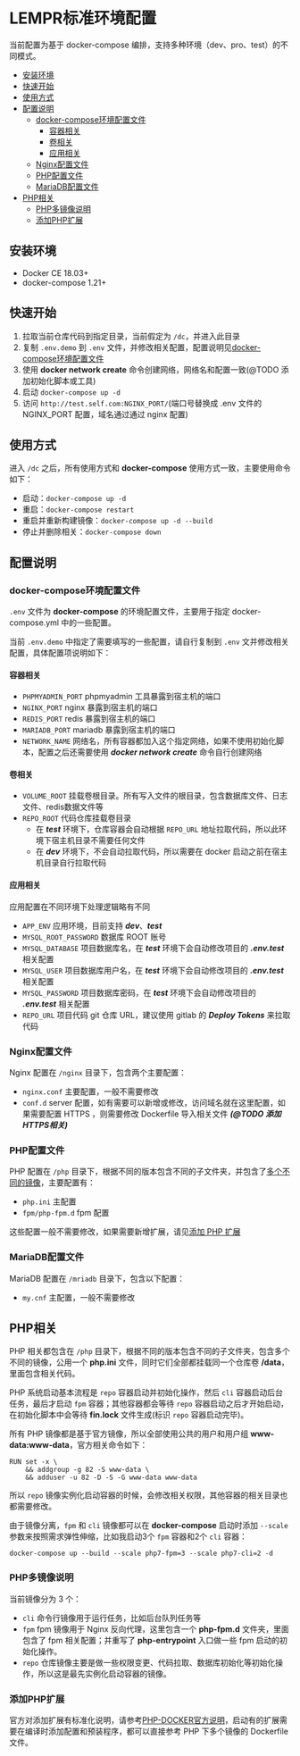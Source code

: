 # LEMPR标准环境配置
当前配置为基于 docker-compose 编排，支持多种环境（dev、pro、test）的不同模式。

* [安装环境](#安装环境)
* [快速开始](#快速开始)
* [使用方式](#使用方式)
* [配置说明](#配置说明)
    * [docker-compose环境配置文件](#docker-compose环境配置文件)
        * [容器相关](#容器相关)
        * [卷相关](#卷相关)
        * [应用相关](#应用相关)
    * [Nginx配置文件](#nginx配置文件)
    * [PHP配置文件](#php配置文件)
    * [MariaDB配置文件](#mariadb配置文件)
* [PHP相关](#php相关)
    * [PHP多镜像说明](#php多镜像说明)
    * [添加PHP扩展](#添加php扩展)
    

## 安装环境
- Docker CE 18.03+
- docker-compose 1.21+

## 快速开始
1. 拉取当前仓库代码到指定目录，当前假定为 `/dc`，并进入此目录
2. 复制 `.env.demo` 到 `.env` 文件，并修改相关配置，配置说明见[docker-compose环境配置文件](#docker-compose环境配置文件)
3. 使用 **docker network create** 命令创建网络，网络名和配置一致(@TODO 添加初始化脚本或工具)
4. 启动 `docker-compose up -d`
5. 访问 `http://test.self.com:NGINX_PORT/`(端口号替换成 .env 文件的 NGINX_PORT 配置，域名通过通过 nginx 配置)

## 使用方式
进入 `/dc` 之后，所有使用方式和 **docker-compose** 使用方式一致，主要使用命令如下：
- 启动：`docker-compose up -d`
- 重启：`docker-compose restart`
- 重启并重新构建镜像：`docker-compose up -d --build`
- 停止并删除相关：`docker-compose down`

## 配置说明

### docker-compose环境配置文件
`.env` 文件为 **docker-compose** 的环境配置文件，主要用于指定 docker-compose.yml 中的一些配置。

当前 `.env.demo` 中指定了需要填写的一些配置，请自行复制到 `.env` 文并修改相关配置，具体配置项说明如下：

#### 容器相关
- `PHPMYADMIN_PORT` phpmyadmin 工具暴露到宿主机的端口
- `NGINX_PORT` nginx 暴露到宿主机的端口
- `REDIS_PORT` redis 暴露到宿主机的端口
- `MARIADB_PORT` mariadb 暴露到宿主机的端口
- `NETWORK_NAME` 网络名，所有容器都加入这个指定网络，如果不使用初始化脚本，配置之后还需要使用 ***docker network create*** 命令自行创建网络

#### 卷相关
- `VOLUME_ROOT` 挂载卷根目录。所有写入文件的根目录，包含数据库文件、日志文件、redis数据文件等
- `REPO_ROOT` 代码仓库挂载卷目录
    - 在 ***test*** 环境下，仓库容器会自动根据 `REPO_URL` 地址拉取代码，所以此环境下宿主机目录不需要任何文件
    - 在 ***dev*** 环境下，不会自动拉取代码，所以需要在 docker 启动之前在宿主机目录自行拉取代码

#### 应用相关
应用配置在不同环境下处理逻辑略有不同
- `APP_ENV` 应用环境，目前支持 ***dev***、***test***
- `MYSQL_ROOT_PASSWORD` 数据库 ROOT 账号
- `MYSQL_DATABASE` 项目数据库名，在 ***test*** 环境下会自动修改项目的 ***.env.test*** 相关配置
- `MYSQL_USER` 项目数据库用户名，在 ***test*** 环境下会自动修改项目的 ***.env.test*** 相关配置
- `MYSQL_PASSWORD` 项目数据库密码，在 ***test*** 环境下会自动修改项目的 ***.env.test*** 相关配置
- `REPO_URL` 项目代码 git 仓库 URL，建议使用 gitlab 的 ***Deploy Tokens*** 来拉取代码

### Nginx配置文件
Nginx 配置在 `/nginx` 目录下，包含两个主要配置：
- `nginx.conf` 主要配置，一般不需要修改
- `conf.d` server 配置，如有需要可以新增或修改，访问域名就在这里配置，如果需要配置 HTTPS ，则需要修改 Dockerfile 导入相关文件 ***(@TODO 添加HTTPS相关)***

### PHP配置文件
PHP 配置在 `/php` 目录下，根据不同的版本包含不同的子文件夹，并包含了[多个不同的镜像](#php多镜像说明)，主要配置有：
- `php.ini` 主配置
- `fpm/php-fpm.d` fpm 配置

这些配置一般不需要修改，如果需要新增扩展，请见[添加 PHP 扩展](#添加php扩展)

### MariaDB配置文件
MariaDB 配置在 `/mriadb` 目录下，包含以下配置：
- `my.cnf` 主配置，一般不需要修改

## PHP相关
PHP 相关都包含在 `/php` 目录下，根据不同的版本包含不同的子文件夹，包含多个不同的镜像，公用一个 **php.ini** 文件，同时它们全部都挂载同一个仓库卷 **/data**，里面包含相关代码。

PHP 系统启动基本流程是 `repo` 容器启动并初始化操作，然后 `cli` 容器启动后台任务，最后才启动 `fpm` 容器；其他容器都会等待 `repo` 容器启动之后才开始启动，在初始化脚本中会等待 **fin.lock** 文件生成(标识 `repo` 容器启动完毕)。

所有 PHP 镜像都是基于官方镜像，所以全部使用公共的用户和用户组 **www-data:www-data**，官方相关命令如下：

```
RUN set -x \
	&& addgroup -g 82 -S www-data \
	&& adduser -u 82 -D -S -G www-data www-data
```

所以 `repo` 镜像实例化启动容器的时候，会修改相关权限，其他容器的相关目录也都需要修改。

由于镜像分离，`fpm` 和 `cli` 镜像都可以在 **docker-compose** 启动时添加 `--scale` 参数来按照需求弹性伸缩，比如我启动3个 `fpm` 容器和2个 `cli` 容器：

```
docker-compose up --build --scale php7-fpm=3 --scale php7-cli=2 -d
```

### PHP多镜像说明
当前镜像分为 3 个：
- `cli` 命令行镜像用于运行任务，比如后台队列任务等
- `fpm` fpm 镜像用于 Nginx 反向代理，这里包含一个 **php-fpm.d** 文件夹，里面包含了 fpm 相关配置；并重写了 **php-entrypoint** 入口做一些 fpm 启动的初始化操作。
- `repo` 仓库镜像主要是做一些权限变更、代码拉取、数据库初始化等初始化操作，所以这是最先实例化启动容器的镜像。

### 添加PHP扩展
官方对添加扩展有标准化说明，请参考[PHP-DOCKER官方说明](https://hub.docker.com/_/php/)，启动有的扩展需要在编译时添加配置和预装程序，都可以直接参考 PHP 下多个镜像的 Dockerfile 文件。